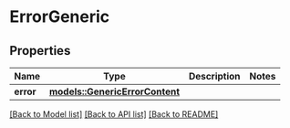 # ErrorGeneric

## Properties

Name | Type | Description | Notes
------------ | ------------- | ------------- | -------------
**error** | [**models::GenericErrorContent**](genericErrorContent.md) |  | 

[[Back to Model list]](../README.md#documentation-for-models) [[Back to API list]](../README.md#documentation-for-api-endpoints) [[Back to README]](../README.md)


